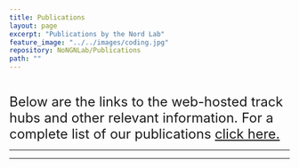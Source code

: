 ```yaml
---
title: Publications
layout: page
excerpt: "Publications by the Nord Lab"
feature_image: "../../images/coding.jpg"
repository: NoNGNLab/Publications
path: ""
---
```


<font size="5">
  <div style="align: center; margin-top: 40px;">Below are the links to the web-hosted track hubs and other relevant information. 
     For a complete list of our publications <a href="https://nordlab.shinyapps.io/base_camp/" target="_blank">click here.</a>
  </div>
</font>
<hr width="100%" style="top-margin: -200px;">

<font size="6">
  <div id="publications"></div>
</font>

___

<script src="../../scripts/pub.js"></script>
